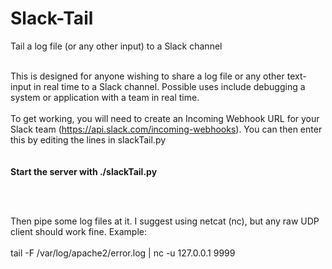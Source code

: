 # Slack-Tail
Tail a log file (or any other input) to a Slack channel
<br><br>

This is designed for anyone wishing to share a log file or any other text-input in real time to a Slack channel. Possible uses include debugging a system or application with a team in real time.<br><br>To get working, you will need to create an Incoming Webhook URL for your Slack team (https://api.slack.com/incoming-webhooks). You can then enter this by editing the lines in slackTail.py<br><br><br>
**Start the server with ./slackTail.py**

<br><br>

Then pipe some log files at it. I suggest using netcat (nc), but any raw UDP client should work fine. Example:
<br><br>
tail -F /var/log/apache2/error.log | nc -u 127.0.0.1 9999
<br><br>
